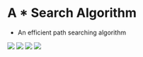 # A \* Search Algorithm

- An efficient path searching algorithm

<p aling="center">
<image src="assets/a1.gif"/>
<image src="assets/a2.gif"/>
<image src="assets/ae1.gif"/>
<image src="assets/ae2.gif"/>
</p>
